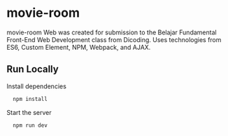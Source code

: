 # movie-room

movie-room Web was created for submission to the Belajar Fundamental Front-End Web Development class from Dicoding. Uses technologies from ES6, Custom Element, NPM, Webpack, and AJAX.

## Run Locally

Install dependencies

```bash
  npm install
```

Start the server

```bash
  npm run dev
```
